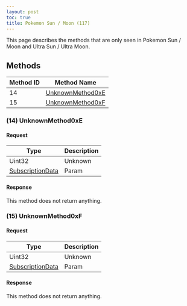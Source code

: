 ```yaml
---
layout: post
toc: true
title: Pokemon Sun / Moon (117)
---
```


This page describes the methods that are only seen in Pokemon Sun / Moon and Ultra Sun / Ultra Moon.

## Methods

| Method ID | Method Name                              |
|-----------|------------------------------------------|
| 14        | [UnknownMethod0xE](#14-unknownmethod0xe) |
| 15        | [UnknownMethod0xF](#15-unknownmethod0xf) |

### (14) UnknownMethod0xE
#### Request

| Type               | Description |
|--------------------|-------------|
| Uint32             | Unknown     |
| [SubscriptionData] | Param       |

#### Response
This method does not return anything.

### (15) UnknownMethod0xF
#### Request

| Type               | Description |
|--------------------|-------------|
| Uint32             | Unknown     |
| [SubscriptionData] | Param       |

#### Response
This method does not return anything.

[SubscriptionData]: /docs/nex/protocols/subscription#subscriptiondata-structure
